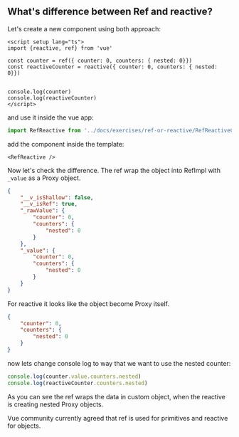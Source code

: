 ## What's difference between Ref and reactive?

Let's create a new component using both approach:
```vue
<script setup lang="ts">
import {reactive, ref} from 'vue'

const counter = ref({ counter: 0, counters: { nested: 0}})
const reactiveCounter = reactive({ counter: 0, counters: { nested: 0}})


console.log(counter)
console.log(reactiveCounter)
</script>
```

and use it inside the vue app:
```ts
import RefReactive from '../docs/exercises/ref-or-reactive/RefReactiveComponent.vue';
```
add the component inside the template:
```vue
<RefReactive />
```

Now let's check the difference. The ref wrap the object into RefImpl with `_value` as a Proxy object.
```json
{
    "__v_isShallow": false,
    "__v_isRef": true,
    "_rawValue": {
        "counter": 0,
        "counters": {
            "nested": 0
        }
    },
    "_value": {
        "counter": 0,
        "counters": {
            "nested": 0
        }
    }
}
```
For reactive it looks like the object become Proxy itself.
```json
{
    "counter": 0,
    "counters": {
        "nested": 0
    }
}
```

now lets change console log to way that we want to use the nested counter:

```js
console.log(counter.value.counters.nested)
console.log(reactiveCounter.counters.nested)
```

As you can see the ref wraps the data in custom object, when the reactive is creating nested Proxy objects.

Vue community currently agreed that ref is used for primitives and reactive for objects.